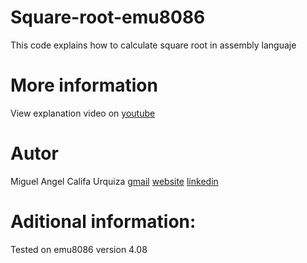 # Square-root-emu8086
This code explains how to calculate square root in assembly languaje
# More information
View explanation video on [youtube](https://www.youtube.com/watch?v=XqLJlfrxNcU&lc=z23ehlzbrny2sxn0zacdp431mnmdystww3q54ovcgxhw03c010c.1581648959563333)
# Autor
Miguel Angel Califa Urquiza
[gmail](miguelangel5612@gmail.com)
[website](http://onmotica.com)
[linkedin](https://www.linkedin.com/in/miguel-angel-califa-urquiza-7643bb119/)
# Aditional information:
Tested on emu8086 version 4.08
